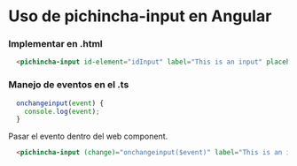 # Uso de pichincha-input en Angular

### Implementar en .html
```html
  <pichincha-input id-element="idInput" label="This is an input" placeholder="Type something" />
```

### Manejo de eventos en el .ts
```typescript
  onchangeinput(event) {
    console.log(event);
  }
```

Pasar el evento dentro del web component.

```html
  <pichincha-input (change)="onchangeinput($event)" label="This is an input" placeholder="Type something" /> 
```
